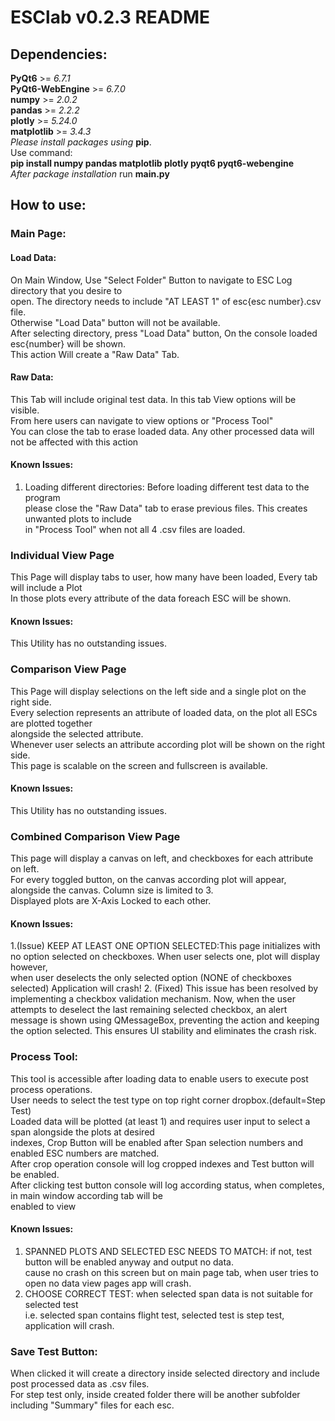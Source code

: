 # ESClab v0.2.3 README
## Dependencies:
  **PyQt6** >= *6.7.1*<br>
  **PyQt6-WebEngine** >= *6.7.0*<br>
  **numpy** >= *2.0.2*<br>
  **pandas** >= *2.2.2*<br>
  **plotly** >= *5.24.0*<br>
  **matplotlib** >= *3.4.3*<br>
*Please install packages using* **pip**.<br>
Use command:<br>
**pip install numpy pandas matplotlib plotly pyqt6 pyqt6-webengine**<br>
*After package installation* run **main.py**

## How to use:
### Main Page:
#### Load Data:
On Main Window, Use "Select Folder" Button to navigate to ESC Log directory that you desire to<br>
open. The directory needs to include "AT LEAST 1" of esc{esc number}.csv file.<br>
Otherwise "Load Data" button will not be available.<br>
After selecting directory, press "Load Data" button, On the console loaded esc{number} will be shown.<br>
This  action Will create a "Raw Data" Tab.
#### Raw Data:
This Tab will include original test data. In this tab View options will be visible.<br>
From here users can navigate to view options or "Process Tool"<br>
You can close the tab to erase loaded data. Any other processed data will not be affected with this action<br>
#### Known Issues:
1. Loading different directories: Before loading different test data to the program<br>
please close the "Raw Data" tab to erase previous files. This creates unwanted plots to include<br>
in "Process Tool" when not all 4 .csv files are loaded.
### Individual View Page
This Page will display tabs to user, how many have been loaded, Every tab will include a Plot<br>
In those plots every attribute of the data foreach ESC will be shown.
#### Known Issues:
This Utility has no outstanding issues.
### Comparison View Page
This Page will display selections on the left side and a single plot on the right side.<br>
Every selection represents an attribute of loaded data, on the plot all ESCs are plotted together<br>
alongside the selected attribute.<br>
Whenever user selects an attribute according plot will be shown on the right side.<br>
This page is scalable on the screen and fullscreen is available.
#### Known Issues:
This Utility has no outstanding issues.
### Combined Comparison View Page
This page will display a canvas on left, and checkboxes for each attribute on left.<br>
For every toggled button, on the canvas according plot will appear, alongside the canvas. Column size is limited to 3.<br>
Displayed plots are X-Axis Locked to each other.
#### Known Issues:
1.(Issue) KEEP AT LEAST ONE OPTION SELECTED:This page initializes with no option selected on checkboxes. When user selects one, plot will display however,<br>
when user deselects the only selected option (NONE of checkboxes selected) Application will crash!
2. (Fixed) This issue has been resolved by implementing a checkbox validation mechanism.
Now, when the user attempts to deselect the last remaining selected checkbox, an alert message is shown using QMessageBox, preventing the action and keeping the option selected.
This ensures UI stability and eliminates the crash risk.
### Process Tool:
This tool is accessible after loading data to enable users to execute post process operations.<br>
User needs to select the test type on top right corner dropbox.(default=Step Test)<br>
Loaded data will be plotted (at least 1) and requires user input to select a span alongside the plots at desired<br>
indexes, Crop Button will be enabled after Span selection numbers and enabled ESC numbers are matched.<br>
After crop operation console will log cropped indexes and Test button will be enabled.<br>
After clicking test button console will log according status, when completes, in main window according tab will be<br>
enabled to view
#### Known Issues:
1. SPANNED PLOTS AND SELECTED ESC NEEDS TO MATCH: if not, test button will be enabled anyway and output no data.<br>
cause no crash on this screen but on main page tab, when user tries to open no data view pages app will crash.
2. CHOOSE CORRECT TEST: when selected span data is not suitable for selected test<br>
i.e. selected span contains flight test, selected test is step test, application will crash.
### Save Test Button:
When clicked it will create a directory inside selected directory and include post processed data as .csv files.<br>
For step test only, inside created folder there will be another subfolder including "Summary" files for each esc.<br>

